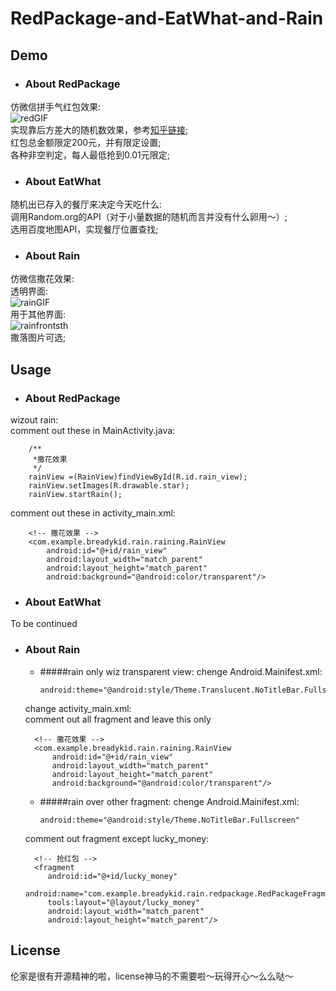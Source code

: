 # RedPackage-and-EatWhat-and-Rain
## Demo
* ### About RedPackage
仿微信拼手气红包效果:  
![redGIF](http://f.picphotos.baidu.com/album/s%3D680%3Bq%3D90/sign=1e6c28a6f036afc30a0c3c6d83229af9/0df431adcbef76095615fcf929dda3cc7cd99ebd.jpg)	
实现靠后方差大的随机数效果，参考[知乎链接](https://www.zhihu.com/question/22625187);		
红包总金额限定200元，并有限定设置;		
各种非空判定，每人最低抢到0.01元限定;

* ### About EatWhat
随机出已存入的餐厅来决定今天吃什么:  	
调用Random.org的API（对于小量数据的随机而言并没有什么卵用～）;  	
选用百度地图API，实现餐厅位置查找;

* ### About Rain
仿微信撒花效果:  	
透明界面:  	
![rainGIF](http://d.picphotos.baidu.com/album/s%3D680%3Bq%3D90/sign=e0fdfb32044f78f0840b99fb490a7b68/b3b7d0a20cf431add0ff265f4c36acaf2edd98a2.jpg)  	
用于其他界面:  	
![rainfrontsth](http://e.picphotos.baidu.com/album/s%3D680%3Bq%3D90/sign=a2b7545e2f381f309a198ea1993a3d35/8d5494eef01f3a29116db3a89e25bc315c607c2a.jpg)  	
撒落图片可选;

## Usage
* ### About RedPackage
wizout rain:  	
comment out these in MainActivity.java:  	

	    /**
	     *撒花效果
	     */
        rainView =(RainView)findViewById(R.id.rain_view);
        rainView.setImages(R.drawable.star);
        rainView.startRain();        
comment out these in activity_main.xml:
 
		<!-- 撒花效果 -->
		<com.example.breadykid.rain.raining.RainView
            android:id="@+id/rain_view"
            android:layout_width="match_parent"
            android:layout_height="match_parent"
            android:background="@android:color/transparent"/>
            

* ### About EatWhat
To be continued
* ### About Rain
  - #####rain only wiz transparent view:
  chenge Android.Mainifest.xml:
 
		android:theme="@android:style/Theme.Translucent.NoTitleBar.Fullscreen"
  change activity_main.xml:  	
  comment out all fragment and leave this only
 
		<!-- 撒花效果 -->
		<com.example.breadykid.rain.raining.RainView
            android:id="@+id/rain_view"
            android:layout_width="match_parent"
            android:layout_height="match_parent"
            android:background="@android:color/transparent"/>
            
  - #####rain over other fragment:
  chenge Android.Mainifest.xml:
 
		android:theme="@android:style/Theme.NoTitleBar.Fullscreen"
  comment out fragment except lucky_money:
  
  	    <!-- 抢红包 -->
        <fragment
           android:id="@+id/lucky_money"
           android:name="com.example.breadykid.rain.redpackage.RedPackageFragment"
           tools:layout="@layout/lucky_money"
           android:layout_width="match_parent"
           android:layout_height="match_parent"/>
  
## License
伦家是很有开源精神的啦，license神马的不需要啦～玩得开心～么么哒～


